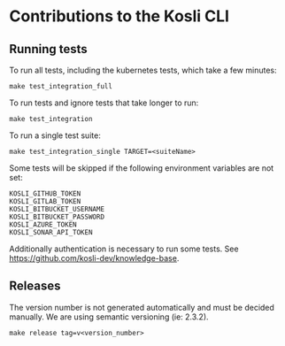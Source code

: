 # Contributions to the Kosli CLI

## Running tests

To run all tests, including the kubernetes tests, which take a few minutes:
```
make test_integration_full
```

To run tests and ignore tests that take longer to run:
```
make test_integration
```

To run a single test suite:
```
make test_integration_single TARGET=<suiteName>
```

Some tests will be skipped if the following environment variables are not set:
```
KOSLI_GITHUB_TOKEN
KOSLI_GITLAB_TOKEN
KOSLI_BITBUCKET_USERNAME
KOSLI_BITBUCKET_PASSWORD
KOSLI_AZURE_TOKEN
KOSLI_SONAR_API_TOKEN
```

Additionally authentication is necessary to run some tests. See https://github.com/kosli-dev/knowledge-base.

## Releases

The version number is not generated automatically and must be decided manually.
We are using semantic versioning (ie: 2.3.2).
```
make release tag=v<version_number>
```
